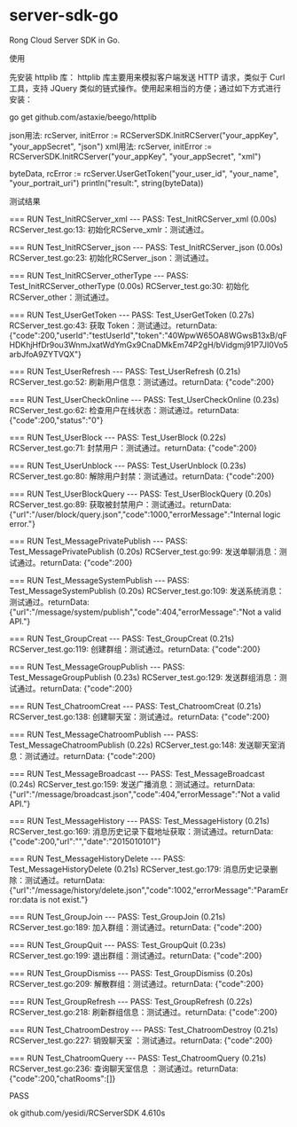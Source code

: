 server-sdk-go
=============

Rong Cloud Server SDK in Go.

使用

先安装 httplib 库：
httplib 库主要用来模拟客户端发送 HTTP 请求，类似于 Curl 工具，支持 JQuery 类似的链式操作。使用起来相当的方便；通过如下方式进行安装：

go get github.com/astaxie/beego/httplib


json用法: rcServer, initError := RCServerSDK.InitRCServer("your_appKey", "your_appSecret", "json")
xml用法: rcServer, initError := RCServerSDK.InitRCServer("your_appKey", "your_appSecret", "xml")

byteData, rcError := rcServer.UserGetToken("your_user_id", "your_name", "your_portrait_uri")
println("result:", string(byteData))


测试结果

=== RUN Test_InitRCServer_xml
--- PASS: Test_InitRCServer_xml (0.00s)
RCServer_test.go:13: 初始化RCServe_xmlr：测试通过。

=== RUN Test_InitRCServer_json
--- PASS: Test_InitRCServer_json (0.00s)
RCServer_test.go:23: 初始化RCServer_json：测试通过。

=== RUN Test_InitRCServer_otherType
--- PASS: Test_InitRCServer_otherType (0.00s)
RCServer_test.go:30: 初始化RCServer_other：测试通过。

=== RUN Test_UserGetToken
--- PASS: Test_UserGetToken (0.27s)
RCServer_test.go:43: 获取 Token：测试通过。returnData: {"code":200,"userId":"testUserId","token":"40WpwW65OA8WGwsB13xB/qFHDKhjHfDr9ou3WnmJxatWdYmGx9CnaDMkEm74P2gH/bVidgmj91P7JI0Vo5arbJfoA9ZYTVQX"}

=== RUN Test_UserRefresh
--- PASS: Test_UserRefresh (0.21s)
RCServer_test.go:52: 刷新用户信息：测试通过。returnData: {"code":200}

=== RUN Test_UserCheckOnline
--- PASS: Test_UserCheckOnline (0.23s)
RCServer_test.go:62: 检查用户在线状态：测试通过。returnData: {"code":200,"status":"0"}

=== RUN Test_UserBlock
--- PASS: Test_UserBlock (0.22s)
RCServer_test.go:71: 封禁用户：测试通过。returnData: {"code":200}

=== RUN Test_UserUnblock
--- PASS: Test_UserUnblock (0.23s)
RCServer_test.go:80: 解除用户封禁：测试通过。returnData: {"code":200}

=== RUN Test_UserBlockQuery
--- PASS: Test_UserBlockQuery (0.20s)
RCServer_test.go:89: 获取被封禁用户：测试通过。returnData: {"url":"/user/block/query.json","code":1000,"errorMessage":"Internal logic error."}

=== RUN Test_MessagePrivatePublish
--- PASS: Test_MessagePrivatePublish (0.20s)
RCServer_test.go:99: 发送单聊消息：测试通过。returnData: {"code":200}

=== RUN Test_MessageSystemPublish
--- PASS: Test_MessageSystemPublish (0.20s)
RCServer_test.go:109: 发送系统消息：测试通过。returnData: {"url":"/message/system/publish","code":404,"errorMessage":"Not a valid API."}

=== RUN Test_GroupCreat
--- PASS: Test_GroupCreat (0.21s)
RCServer_test.go:119: 创建群组：测试通过。returnData: {"code":200}

=== RUN Test_MessageGroupPublish
--- PASS: Test_MessageGroupPublish (0.23s)
RCServer_test.go:129: 发送群组消息：测试通过。returnData: {"code":200}

=== RUN Test_ChatroomCreat
--- PASS: Test_ChatroomCreat (0.21s)
RCServer_test.go:138: 创建聊天室：测试通过。returnData: {"code":200}

=== RUN Test_MessageChatroomPublish
--- PASS: Test_MessageChatroomPublish (0.22s)
RCServer_test.go:148: 发送聊天室消息：测试通过。returnData: {"code":200}

=== RUN Test_MessageBroadcast
--- PASS: Test_MessageBroadcast (0.24s)
RCServer_test.go:159: 发送广播消息：测试通过。returnData: {"url":"/message/broadcast.json","code":404,"errorMessage":"Not a valid API."}

=== RUN Test_MessageHistory
--- PASS: Test_MessageHistory (0.21s)
RCServer_test.go:169: 消息历史记录下载地址获取：测试通过。returnData: {"code":200,"url":"","date":"2015010101"}

=== RUN Test_MessageHistoryDelete
--- PASS: Test_MessageHistoryDelete (0.21s)
RCServer_test.go:179: 消息历史记录删除：测试通过。returnData: {"url":"/message/history/delete.json","code":1002,"errorMessage":"ParamError:data is not exist."}

=== RUN Test_GroupJoin
--- PASS: Test_GroupJoin (0.21s)
RCServer_test.go:189: 加入群组：测试通过。returnData: {"code":200}

=== RUN Test_GroupQuit
--- PASS: Test_GroupQuit (0.23s)
RCServer_test.go:199: 退出群组：测试通过。returnData: {"code":200}

=== RUN Test_GroupDismiss
--- PASS: Test_GroupDismiss (0.20s)
RCServer_test.go:209: 解散群组：测试通过。returnData: {"code":200}

=== RUN Test_GroupRefresh
--- PASS: Test_GroupRefresh (0.22s)
RCServer_test.go:218: 刷新群组信息：测试通过。returnData: {"code":200}

=== RUN Test_ChatroomDestroy
--- PASS: Test_ChatroomDestroy (0.21s)
RCServer_test.go:227: 销毁聊天室 ：测试通过。returnData: {"code":200}

=== RUN Test_ChatroomQuery
--- PASS: Test_ChatroomQuery (0.21s)
RCServer_test.go:236: 查询聊天室信息 ：测试通过。returnData: {"code":200,"chatRooms":[]}

PASS

ok  	github.com/yesidi/RCServerSDK	4.610s
